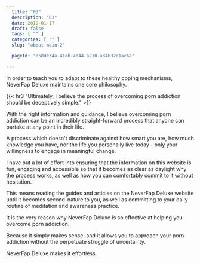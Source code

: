 ```yaml
---
  title: "03"
  description: "03"
  date: 2019-01-17
  draft: false
  tags: [ "" ]
  categories: [ "" ]
  slug: "about-main-2"

  pageId: "e58de34a-41ab-4d44-a210-a34632e1ac6a"

---
```


In order to teach you to adapt to these healthy coping mechanisms, NeverFap Deluxe maintains one core philosophy.
<!-- which I strongly believe is key to helping you effectively overcome your porn addiction -->


{{< hr3 "Ultimately, I believe the process of overcoming porn addiction should be deceptively simple." >}}


With the right information and guidance, I believe overcoming porn addiction can be an incredibly straight-forward process that anyone can partake at any point in their life.

A process which doesn't discriminate against how smart you are, how much knowledge you have, nor the life you personally live today - only your willingness to engage in meaningful change.

I have put a lot of effort into ensuring that the information on this website is fun, engaging and accessible so that it becomes as clear as daylight why the process works, as well as how you can comfortably commit to it without hesitation.

This means reading the guides and articles on the NeverFap Deluxe website until it becomes second-nature to you, as well as committing to your daily routine of meditation and awareness practice.

It is the very reason why NeverFap Deluxe is so effective at helping you overcome porn addiction.

Because it simply makes sense, and it allows you to approach your porn addiction without the perpetuate struggle of uncertainty.

NeverFap Deluxe makes it effortless.
